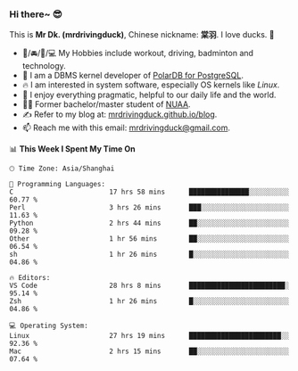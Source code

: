 ### Hi there~ 😎

This is **Mr Dk. (mrdrivingduck)**, Chinese nickname: **棠羽**. I love ducks. 🦆

- 💪/🚘/🏸/💻 My Hobbies include workout, driving, badminton and technology.
- 🍊 I am a DBMS kernel developer of [PolarDB for PostgreSQL](https://github.com/ApsaraDB/PolarDB-for-PostgreSQL).
- 🔥 I am interested in system software, especially OS kernels like *Linux*.
- 🔧 I enjoy everything pragmatic, helpful to our daily life and the world.
- 👨‍🎓 Former bachelor/master student of [NUAA](https://en.wikipedia.org/wiki/Nanjing_University_of_Aeronautics_and_Astronautics).
- ✍ Refer to my blog at: [mrdrivingduck.github.io/blog](https://mrdrivingduck.github.io/blog/).
- 📫 Reach me with this email: [mrdrivingduck@gmail.com](mailto:mrdrivingduck@gmail.com).

<!--START_SECTION:waka-->
📊 **This Week I Spent My Time On** 

```text
🕑︎ Time Zone: Asia/Shanghai

💬 Programming Languages: 
C                        17 hrs 58 mins      ███████████████░░░░░░░░░░   60.77 % 
Perl                     3 hrs 26 mins       ███░░░░░░░░░░░░░░░░░░░░░░   11.63 % 
Python                   2 hrs 44 mins       ██░░░░░░░░░░░░░░░░░░░░░░░   09.28 % 
Other                    1 hr 56 mins        ██░░░░░░░░░░░░░░░░░░░░░░░   06.54 % 
sh                       1 hr 26 mins        █░░░░░░░░░░░░░░░░░░░░░░░░   04.86 % 

🔥 Editors: 
VS Code                  28 hrs 8 mins       ████████████████████████░   95.14 % 
Zsh                      1 hr 26 mins        █░░░░░░░░░░░░░░░░░░░░░░░░   04.86 % 

💻 Operating System: 
Linux                    27 hrs 19 mins      ███████████████████████░░   92.36 % 
Mac                      2 hrs 15 mins       ██░░░░░░░░░░░░░░░░░░░░░░░   07.64 % 
```


<!--END_SECTION:waka-->

<!-- ![Mr Dk.'s GitHub Stats](https://github-readme-stats.vercel.app/api?username=mrdrivingduck&count_private&show_icons=true&theme=buefy) -->

<!-- ![Most Used Languages](https://github-readme-stats.vercel.app/api/top-langs/?username=mrdrivingduck&exclude_repo=mips32-CPU,snort-tcp-socket&theme=buefy&layout=compact&langs_count=10) -->


<!--
**mrdrivingduck/mrdrivingduck** is a ✨ _special_ ✨ repository because its `README.md` (this file) appears on your GitHub profile.

Here are some ideas to get you started:

- 🔭 I’m currently working on ...
- 🌱 I’m currently learning ...
- 👯 I’m looking to collaborate on ...
- 🤔 I’m looking for help with ...
- 💬 Ask me about ...
- 📫 How to reach me: ...
- 😄 Pronouns: ...
- ⚡ Fun fact: ...
-->
